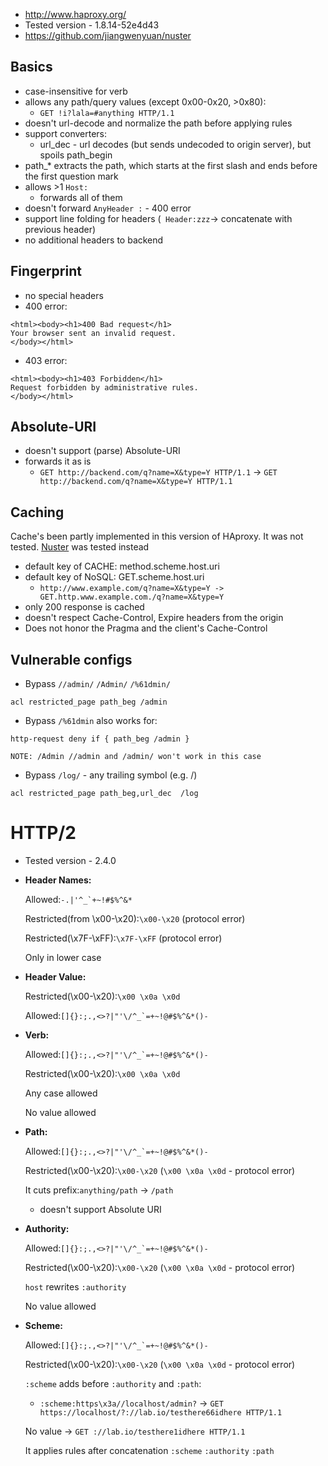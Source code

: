 - http://www.haproxy.org/
- Tested version - 1.8.14-52e4d43
- https://github.com/jiangwenyuan/nuster

## Basics
- case-insensitive for verb
- allows any path/query values (except 0x00-0x20, >0x80): 
  - `GET !i?lala=#anything HTTP/1.1`
- doesn't url-decode and normalize the path before applying rules
- support converters:
  - url_dec - url decodes (but sends undecoded to origin server), but spoils path_begin
- path_* extracts the path, which starts at the first slash and ends before the first question mark 
- allows >1 `Host:`
  - forwards all of them
- doesn't forward `AnyHeader :` - 400 error
- support line folding for headers (` Header:zzz`-> concatenate with previous header)
- no additional headers to backend

## Fingerprint
- no special headers
- 400 error:
```
<html><body><h1>400 Bad request</h1>
Your browser sent an invalid request.
</body></html>
```
- 403 error:
```
<html><body><h1>403 Forbidden</h1>
Request forbidden by administrative rules.
</body></html>
```

## Absolute-URI
- doesn't support (parse) Absolute-URI
- forwards it as is
  - `GET http://backend.com/q?name=X&type=Y HTTP/1.1` -> `GET http://backend.com/q?name=X&type=Y HTTP/1.1`

## Caching
Cache's been partly implemented in this version of HAproxy. It was not tested. [Nuster](https://github.com/jiangwenyuan/nuster) was tested instead

- default key of CACHE: method.scheme.host.uri
- default key of NoSQL: GET.scheme.host.uri
  - `http://www.example.com/q?name=X&type=Y -> GET.http.www.example.com./q?name=X&type=Y`
- only 200 response is cached
- doesn't respect Cache-Control, Expire headers from the origin
- Does not honor the Pragma and the client's Cache-Control 

## Vulnerable configs
- Bypass `//admin/` `/Admin/` `/%61dmin/`
```
acl restricted_page path_beg /admin
```
- Bypass `/%61dmin` also works for:
```
http-request deny if { path_beg /admin }

NOTE: /Admin //admin and /admin/ won't work in this case
```
- Bypass `/log/` - any trailing symbol (e.g. /)
```
acl restricted_page path_beg,url_dec  /log
```

# HTTP/2
- Tested version - 2.4.0
- **Header Names:**

    Allowed:``-.|'^_`+~!#$%^&*``

    Restricted(from \x00-\x20):`\x00-\x20` (protocol error)

    Restricted(\x7F-\xFF):`\x7F-\xFF` (protocol error)

    Only in lower case

- **Header Value:**

    Restricted(\x00-\x20):`\x00 \x0a \x0d`

    Allowed:``[]{}:;.,<>?|"'\/^_`=+~!@#$%^&*()-``

- **Verb:**

    Allowed:``[]{}:;.,<>?|"'\/^_`=+~!@#$%^&*()-``

    Restricted(\x00-\x20):`\x00 \x0a \x0d`

    Any case allowed

    No value allowed

- **Path:**

    Allowed:``[]{}:;.,<>?|"'\/^_`=+~!@#$%^&*()-``

    Restricted(\x00-\x20):`\x00-\x20` (`\x00 \x0a \x0d` - protocol error)

    It cuts prefix:`anything/path` → `/path`

    - doesn't support Absolute URI
- **Authority:**

    Allowed:``[]{}:;.,<>?|"'\/^_`=+~!@#$%^&*()-`` 

    Restricted(\x00-\x20):`\x00-\x20` (`\x00 \x0a \x0d` - protocol error)

    `host` rewrites `:authority`

    No value allowed

- **Scheme:**

    Allowed:``[]{}:;.,<>?|"'\/^_`=+~!@#$%^&*()-`` 

    Restricted(\x00-\x20):`\x00-\x20` (`\x00 \x0a \x0d` - protocol error)

    `:scheme` adds before `:authority` and `:path`:

    - `:scheme:https\x3a//localhost/admin?` → `GET https://localhost/?://lab.io/testhere66idhere HTTP/1.1`

    No value → `GET ://lab.io/testhere1idhere HTTP/1.1`

    It applies rules after concatenation `:scheme` `:authority` `:path`
